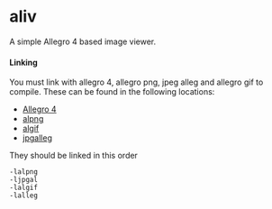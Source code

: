 # aliv
A simple Allegro 4 based image viewer.
#### Linking
You must link with allegro 4, allegro png, jpeg alleg and allegro gif to compile. These can be found in the following locations:
- [Allegro 4](http://liballeg.org/api.html)
- [alpng](http://alpng.sourceforge.net/)
- [algif](http://algif.sourceforge.net/)
- [jpgalleg](http://devpaks.org/details.php?devpak=70)

They should be linked in this order
```
-lalpng
-ljpgal
-lalgif
-lalleg
```
